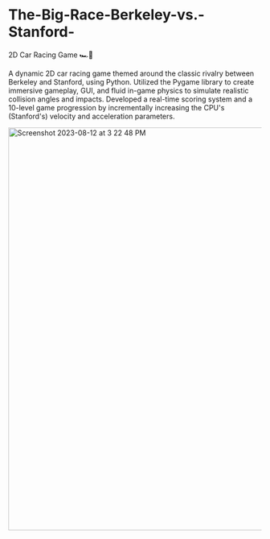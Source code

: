 # The-Big-Race-Berkeley-vs.-Stanford-
2D Car Racing Game 🏎💨 

A dynamic 2D car racing game themed around the classic rivalry between Berkeley and Stanford, using Python.
Utilized the Pygame library to create immersive gameplay, GUI, and fluid in-game physics to simulate realistic collision angles and impacts.
Developed a real-time scoring system and a 10-level game progression by incrementally increasing the CPU's (Stanford's) velocity and acceleration parameters.

<img width="800" alt="Screenshot 2023-08-12 at 3 22 48 PM" src="https://github.com/alifsatyawan/The-Big-Race-Berkeley-vs.-Stanford-/assets/141614747/5aa97f07-8ab6-4502-8375-6323cc239ffd">
